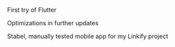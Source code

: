 First try of Flutter

Optimizations in further updates

Stabel, manually tested mobile app for my Linkify project
